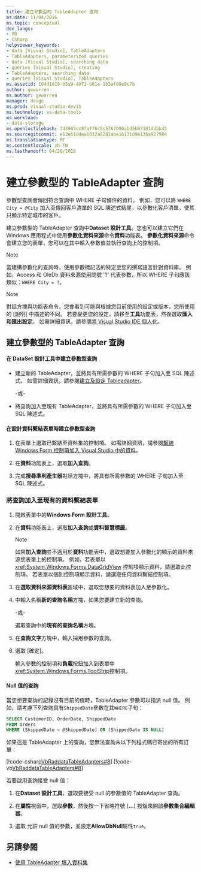 ```yaml
---
title: 建立參數型的 TableAdapter 查詢
ms.date: 11/04/2016
ms.topic: conceptual
dev_langs:
- VB
- CSharp
helpviewer_keywords:
- data [Visual Studio], TableAdapters
- TableAdapters, parameterized queries
- data [Visual Studio], searching data
- queries [Visual Studio], creating
- TableAdapters, searching data
- queries [Visual Studio], TableAdapters
ms.assetid: 104d1d19-b5a9-4071-b81e-1b3af08e9c7b
author: gewarren
ms.author: gewarren
manager: douge
ms.prod: visual-studio-dev15
ms.technology: vs-data-tools
ms.workload:
- data-storage
ms.openlocfilehash: 7d3985cc8faf76c5c5767090abd5b87101ddbb45
ms.sourcegitcommit: e13e61ddea6032a8282abe16131d9e136a927984
ms.translationtype: MT
ms.contentlocale: zh-TW
ms.lasthandoff: 04/26/2018
---
```

# <a name="create-parameterized-tableadapter-queries"></a>建立參數型的 TableAdapter 查詢
參數型查詢會傳回符合查詢中 WHERE 子句條件的資料。 例如，您可以將 `WHERE City = @City` 加入至傳回客戶清單的 SQL 陳述式結尾，以參數化客戶清單，使其只顯示特定城市的客戶。

 建立參數型的 TableAdapter 查詢中**Dataset 設計工具**。您也可以建立它們在 Windows 應用程式中使用**參數化資料來源**命令**資料**功能表。 **參數化資料來源**命令會建立您的表單，您可以在其中輸入參數值並執行查詢上的控制項。

> [!NOTE]
> 當建構參數化的查詢時，使用參數標記法的特定至您的撰寫語言針對資料庫。 例如，Access 和 OleDb 資料來源使用問號 '?' 代表參數，所以 WHERE 子句應該類似：`WHERE City = ?`。

> [!NOTE]
> 對話方塊與功能表命令，您會看到可能與根據您目前使用的設定或版本，您所使用的 [說明] 中描述的不同。 若要變更您的設定，請移至**工具**功能表，然後選取**匯入和匯出設定**。 如需詳細資訊，請參閱[將 Visual Studio IDE 個人化](../ide/personalizing-the-visual-studio-ide.md)。

## <a name="create-a-parameterized-tableadapter-query"></a>建立參數型的 TableAdapter 查詢

#### <a name="to-create-a-parameterized-query-in-the-dataset-designer"></a>在 DataSet 設計工具中建立參數型查詢

-   建立新的 TableAdapter，並將具有所需參數的 WHERE 子句加入至 SQL 陳述式。 如需詳細資訊，請參閱[建立及設定 Tableadapter](../data-tools/create-and-configure-tableadapters.md)。

     -或-

-   將查詢加入至現有 TableAdapter，並將具有所需參數的 WHERE 子句加入至 SQL 陳述式。

#### <a name="to-create-a-parameterized-query-while-designing-a-data-bound-form"></a>在設計資料繫結表單時建立參數型查詢

1.  在表單上選取已繫結至資料集的控制項。 如需詳細資訊，請參閱[繫結 Windows Form 控制項加入 Visual Studio 中的資料](../data-tools/bind-windows-forms-controls-to-data-in-visual-studio.md)。

2.  在**資料**功能表上，選取**加入查詢**。

3.  完成**搜尋準則產生器**對話方塊中，將具有所需參數的 WHERE 子句加入至 SQL 陳述式。

### <a name="to-add-a-query-to-an-existing-data-bound-form"></a>將查詢加入至現有的資料繫結表單

1.  開啟表單中的**Windows Form 設計工具**。

2.  在**資料**功能表上，選取**加入查詢**或**資料智慧標籤**。

    > [!NOTE]
    >  如果**加入查詢**並不適用於**資料**功能表中，選取想要加入參數化的顯示的資料來源您表單上的控制項。 例如，若表單以 <xref:System.Windows.Forms.DataGridView> 控制項顯示資料，請選取此控制項。 若表單以個別控制項顯示資料，請選取任何資料繫結控制項。

3.  在**選取資料來源資料表**區域中，選取您想要的資料表加入至參數化。

4.  中輸入名稱**新的查詢名稱**方塊，如果您要建立新的查詢。

     -或-

     選取查詢中的**現有的查詢名稱**方塊。

5.  在**查詢文字**方塊中，輸入採用參數的查詢。

6.  選取 [確定]。

     輸入參數的控制項和**負載**按鈕加入到表單中<xref:System.Windows.Forms.ToolStrip>控制項。

#### <a name="querying-for-null-values"></a>Null 值的查詢
當您想要查詢的記錄沒有目前的值時，TableAdapter 參數可以指派 null 值。 例如，請考慮下列查詢具有`ShippedDate`參數在其`WHERE`子句：

 ```sql
SELECT CustomerID, OrderDate, ShippedDate
FROM Orders
WHERE (ShippedDate = @ShippedDate) OR (ShippedDate IS NULL)
```

 如果這是 TableAdapter 上的查詢，您無法查詢未以下列程式碼已寄出的所有訂單：

 [!code-csharp[VbRaddataTableAdapters#8](../data-tools/codesnippet/CSharp/create-parameterized-tableadapter-queries_1.cs)]
 [!code-vb[VbRaddataTableAdapters#8](../data-tools/codesnippet/VisualBasic/create-parameterized-tableadapter-queries_1.vb)]

 若要啟用查詢接受 null 值：

1.  在**Dataset 設計工具**，選取要接受 null 的參數值的 TableAdapter 查詢。

2.  在**屬性**視窗中，選取**參數**，然後按一下省略符號 (**...**) 按鈕來開啟**參數集合編輯器**。

3.  選取 允許 null 值的參數，並設定**AllowDbNull**屬性`true`。

## <a name="see-also"></a>另請參閱

- [使用 TableAdapter 填入資料集](../data-tools/fill-datasets-by-using-tableadapters.md)